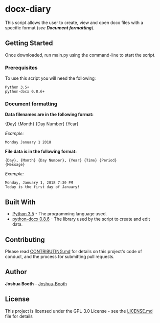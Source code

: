 # docx-diary
This script allows the user to create, view and open docx files with a specific format (*see **Document formatting***).

## Getting Started

Once downloaded, run main.py using the command-line to start the script.

### Prerequisites

To use this script you will need the following:

```
Python 3.5+
python-docx 0.8.6+
```

### Document formatting
**Data filenames are in the following format:**

{Day} {Month} {Day Number} {Year}

*Example:* 
```
Monday January 1 2018
```

**File data is in the following format:**

```
{Day}, {Month} {Day Number}, {Year} {Time} {Period}
{Message}
```

*Example:*
```
Monday, January 1, 2018 7:30 PM
Today is the first day of January!
```

## Built With

* [Python 3.5](https://docs.python.org/3.5/) - The programming language used.
* [python-docx 0.8.6](https://pypi.python.org/pypi/python-docx/0.8.6) - The library used by the script to create and edit data.

## Contributing

Please read [CONTRIBUTING.md](CONTRIBUTING.md) for details on this project's code of conduct, and the process for submitting pull requests.

## Author

**Joshua Booth** - [Joshua-Booth](https://github.com/Joshua-Booth)


## License

This project is licensed under the GPL-3.0 License - see the [LICENSE.md](LICENSE.md) file for details
